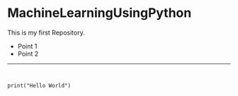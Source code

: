 # MachineLearningUsingPython
This is my first Repository.
- Point 1
- Point 2

___

```


print("Hello World")
```
